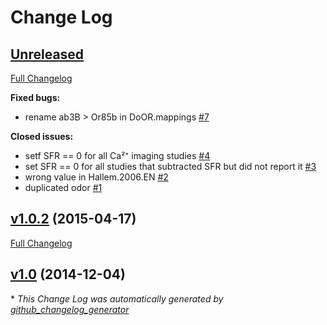 # Change Log

## [Unreleased](https://github.com/Dahaniel/DoOR.data/tree/HEAD)

[Full Changelog](https://github.com/Dahaniel/DoOR.data/compare/v1.0.2...HEAD)

**Fixed bugs:**

- rename ab3B \> Or85b in DoOR.mappings [\#7](https://github.com/Dahaniel/DoOR.data/issues/7)

**Closed issues:**

- setf SFR == 0 for all Ca²⁺ imaging studies [\#4](https://github.com/Dahaniel/DoOR.data/issues/4)
- set SFR == 0 for all studies that subtracted SFR but did not report it [\#3](https://github.com/Dahaniel/DoOR.data/issues/3)
- wrong value in Hallem.2006.EN [\#2](https://github.com/Dahaniel/DoOR.data/issues/2)
- duplicated odor [\#1](https://github.com/Dahaniel/DoOR.data/issues/1)

## [v1.0.2](https://github.com/Dahaniel/DoOR.data/tree/v1.0.2) (2015-04-17)
[Full Changelog](https://github.com/Dahaniel/DoOR.data/compare/v1.0...v1.0.2)

## [v1.0](https://github.com/Dahaniel/DoOR.data/tree/v1.0) (2014-12-04)


\* *This Change Log was automatically generated by [github_changelog_generator](https://github.com/skywinder/Github-Changelog-Generator)*